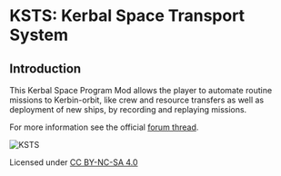 # KSTS: Kerbal Space Transport System

## Introduction

This Kerbal Space Program Mod allows the player to automate routine missions to Kerbin-orbit, like crew and resource transfers as well as deployment of new ships, by recording and replaying missions.

For more information see the official [forum thread](http://forum.kerbalspaceprogram.com/index.php?/topic/148071-113-kerbal-space-transport-system/).

![KSTS](http://i.imgur.com/fb57izT.png)

Licensed under [CC BY-NC-SA 4.0](https://creativecommons.org/licenses/by-nc-sa/4.0)
